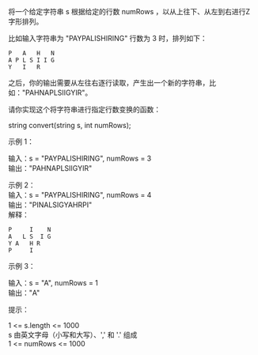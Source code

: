 将一个给定字符串 s 根据给定的行数 numRows ，以从上往下、从左到右进行Z 字形排列。

比如输入字符串为 "PAYPALISHIRING" 行数为 3 时，排列如下：  
```
P   A   H   N  
A P L S I I G  
Y   I   R  
```

之后，你的输出需要从左往右逐行读取，产生出一个新的字符串，比如："PAHNAPLSIIGYIR"。

请你实现这个将字符串进行指定行数变换的函数：

string convert(string s, int numRows);

示例 1：

输入：s = "PAYPALISHIRING", numRows = 3  
输出："PAHNAPLSIIGYIR"  

示例 2：  
输入：s = "PAYPALISHIRING", numRows = 4  
输出："PINALSIGYAHRPI"  
解释：  
```
P     I    N  
A   L S  I G  
Y A   H R  
P     I  
```
示例 3：

输入：s = "A", numRows = 1  
输出："A"  

提示：

1 <= s.length <= 1000  
s 由英文字母（小写和大写）、',' 和 '.' 组成  
1 <= numRows <= 1000
